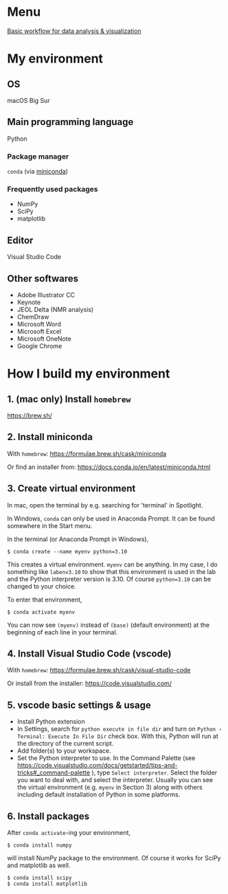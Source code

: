 # Menu

[Basic workflow for data analysis & visualization](./basic_workflow.md)

# My environment

## OS
macOS Big Sur

## Main programming language
Python

### Package manager
`conda` (via [miniconda](https://docs.conda.io/en/latest/miniconda.html))

### Frequently used packages
- NumPy
- SciPy
- matplotlib

## Editor
Visual Studio Code

## Other softwares
- Adobe Illustrator CC
- Keynote
- JEOL Delta (NMR analysis)
- ChemDraw
- Microsoft Word
- Microsoft Excel
- Microsoft OneNote
- Google Chrome

# How I build my environment

## 1. (mac only) Install `homebrew`
https://brew.sh/

## 2. Install miniconda
With `homebrew`: https://formulae.brew.sh/cask/miniconda

Or find an installer from: https://docs.conda.io/en/latest/miniconda.html

## 3. Create virtual environment
In mac, open the terminal by e.g. searching for 'terminal' in Spotlight. 

In Windows, `conda` can only be used in Anaconda Prompt. 
It can be found somewhere in the Start menu. 

In the terminal (or Anaconda Prompt in Windows), 
```
$ conda create --name myenv python=3.10
```
This creates a virtual environment. `myenv` can be anything. 
In my case, I do something like `labenv3.10` to show that
this environment is used in the lab and the Python interpreter version
is 3.10. 
Of course `python=3.10` can be changed to your choice. 

To enter that environment, 
```
$ conda activate myenv
```
You can now see `(myenv)` instead of `(base)` (default environment)
at the beginning of each line in your terminal. 

## 4. Install Visual Studio Code (vscode)
With `homebrew`: https://formulae.brew.sh/cask/visual-studio-code

Or install from the installer: https://code.visualstudio.com/

## 5. vscode basic settings & usage
- Install Python extension
- In Settings, search for `python execute in file dir` 
  and turn on `Python › Terminal: Execute In File Dir` check box. 
  With this, Python will run at the directory of the current script. 
- Add folder(s) to your workspace. 
- Set the Python interpreter to use. 
  In the Command Palette (see https://code.visualstudio.com/docs/getstarted/tips-and-tricks#_command-palette ), 
  type `Select interpreter`. Select the folder you want to deal with, 
  and select the interpreter. Usually you can see the virtual environment (e.g. `myenv` in Section 3)
  along with others including default installation of Python in some platforms. 
  
## 6. Install packages
After `conda activate`-ing your environment, 
```
$ conda install numpy
```
will install NumPy package to the environment. 
Of course it works for SciPy and matplotlib as well. 
```
$ conda install scipy
$ conda install matplotlib
```
